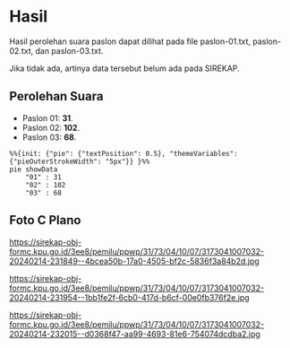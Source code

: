 # Hasil

Hasil perolehan suara paslon dapat dilihat pada file paslon-01.txt, paslon-02.txt, dan paslon-03.txt.

Jika tidak ada, artinya data tersebut belum ada pada SIREKAP.

## Perolehan Suara

 * Paslon 01: **31**.
 * Paslon 02: **102**.
 * Paslon 03: **68**.

```mermaid
%%{init: {"pie": {"textPosition": 0.5}, "themeVariables": {"pieOuterStrokeWidth": "5px"}} }%%
pie showData
    "01" : 31
    "02" : 102
    "03" : 68
```
## Foto C Plano

https://sirekap-obj-formc.kpu.go.id/3ee8/pemilu/ppwp/31/73/04/10/07/3173041007032-20240214-231849--4bcea50b-17a0-4505-bf2c-5836f3a84b2d.jpg

https://sirekap-obj-formc.kpu.go.id/3ee8/pemilu/ppwp/31/73/04/10/07/3173041007032-20240214-231954--1bb1fe2f-6cb0-417d-b6cf-00e0fb376f2e.jpg

https://sirekap-obj-formc.kpu.go.id/3ee8/pemilu/ppwp/31/73/04/10/07/3173041007032-20240214-232015--d0368f47-aa99-4693-81e6-754074dcdba2.jpg
